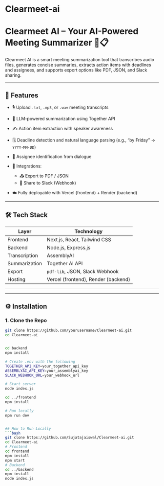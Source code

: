 # Clearmeet-ai

# Clearmeet AI – Your AI-Powered Meeting Summarizer 🤖📋

Clearmeet AI is a smart meeting summarization tool that transcribes audio files, generates concise summaries, extracts action items with deadlines and assignees, and supports export options like PDF, JSON, and Slack sharing.

---

## 🌟 Features

- 🎙️ Upload `.txt`, `.mp3`, or `.wav` meeting transcripts
- 🧠 LLM-powered summarization using Together API
- ✍️ Action item extraction with speaker awareness
- 🗓️ Deadline detection and natural language parsing (e.g., “by Friday” → `YYYY-MM-DD`)
- 👤 Assignee identification from dialogue
- 🔗 Integrations:
  - 📤 Export to PDF / JSON
  - 💬 Share to Slack (Webhook)

- ☁️ Fully deployable with Vercel (frontend) + Render (backend)

---

## 🛠️ Tech Stack

| Layer        | Technology                  |
|--------------|-----------------------------|
| Frontend     | Next.js, React, Tailwind CSS |
| Backend      | Node.js, Express.js         |
| Transcription| AssemblyAI                  |
| Summarization| Together AI API             |       
| Export       | `pdf-lib`, JSON, Slack Webhook |
| Hosting      | Vercel (frontend), Render (backend) |

---


---

## ⚙️ Installation

### 1. Clone the Repo
```bash
git clone https://github.com/yourusername/Clearmeet-ai.git
cd Clearmeet-ai


cd backend
npm install

# Create .env with the following
TOGETHER_API_KEY=your_together_api_key
ASSEMBLYAI_API_KEY=your_assemblyai_key
SLACK_WEBHOOK_URL=your_webhook_url

# Start server
node index.js

cd ../frontend
npm install

# Run locally
npm run dev


## How to Run Locally
```bash
git clone https://github.com/Sujatajaiswal/Clearmeet-ai.git
cd Clearmeet-ai
# Frontend
cd frontend
npm install
npm start
# Backend
cd ../backend
npm install
node index.js
